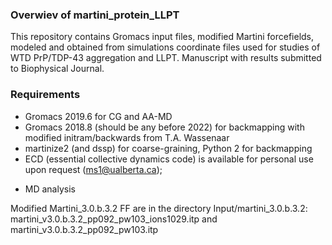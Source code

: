 ### Overwiev of martini_protein_LLPT
This repository contains Gromacs input files, modified Martini forcefields, modeled and obtained from simulations coordinate files used for studies of WTD PrP/TDP-43 aggregation and LLPT. Manuscript with results submitted to Biophysical Journal.
### Requirements
- Gromacs 2019.6 for CG and AA-MD
- Gromacs 2018.8 (should be any before 2022) for backmapping with modified initram/backwards from T.A. Wassenaar
- martinize2 (and dssp) for coarse-graining, Python 2 for backmapping
- ECD (essential collective dynamics code) is available for personal use upon request (ms1@ualberta.ca); 
 + MD analysis

Modified Martini_3.0.b.3.2 FF are in the directory Input/martini_3.0.b.3.2: martini_v3.0.b.3.2_pp092_pw103_ions1029.itp and martini_v3.0.b.3.2_pp092_pw103.itp 
